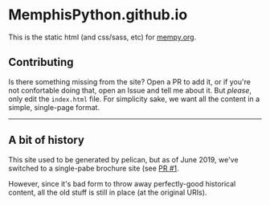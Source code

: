 # MemphisPython.github.io

This is the static html (and css/sass, etc) for [mempy.org](https://www.mempy.org).

## Contributing

Is there something missing from the site? Open a PR to add it, or if you're not
confortable doing that, open an Issue and tell me about it. But *please*, only
edit the `index.html` file. For simplicity sake, we want all the content in a
simple, single-page format.

----

## A bit of history

This site used to be generated by pelican, but as of June 2019, we've switched
to a single-pabe brochure site (see [PR #1](https://github.com/MemphisPython/MemphisPython.github.io/pull/1).

However, since it's bad form to throw away perfectly-good historical content,
all the old stuff is still in place (at the original URIs).
